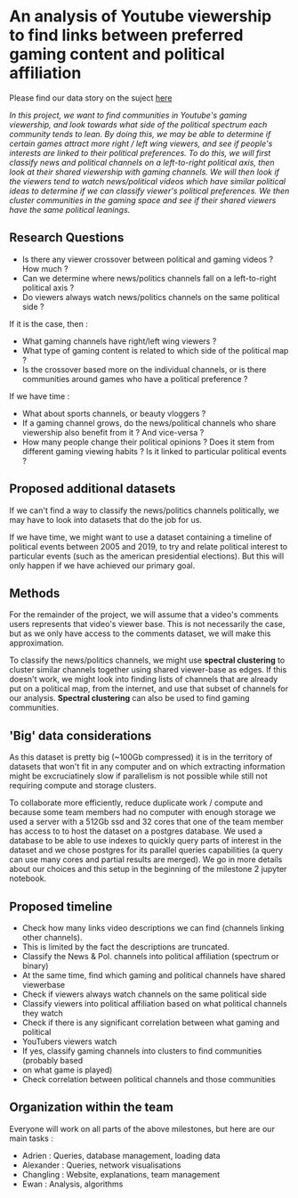 ﻿# An analysis of Youtube viewership to find links between preferred gaming content and political affiliation
 
Please find our data story on the suject [here](https://epfl-ada.github.io/ada-2022-project-abracadabra/)

*In this project, we want to find communities in Youtube's gaming viewership, and look
towards what side of the political spectrum each community tends to lean. By doing this,
we may be able to determine if certain games attract more right / left wing viewers, and 
see if people's interests are linked to their political preferences. To do this, we will
first classify news and political channels on a left-to-right political axis, then look 
at their shared viewership with gaming channels. We will then look if the viewers tend 
to watch news/political videos which have similar political ideas to determine if we can
classify viewer's political preferences. We then cluster communities in the gaming space
and see if their shared viewers have the same political leanings.*
 
 ## Research Questions
 - Is there any viewer crossover between political and gaming videos ? How much ?
 - Can we determine where news/politics channels fall on a left-to-right political axis ?
 - Do viewers always watch news/politics channels on the same political side ?
 
 If it is the case, then : 
 - What gaming channels have right/left wing viewers ?
 - What type of gaming content is related to which side of the political map ?
 - Is the crossover based more on the individual channels, or is there communities around 
games who have a political preference ?
 
 If we have time : 
 - What about sports channels, or beauty vloggers ?
 - If a gaming channel grows, do the news/political channels who share viewership also benefit
from it ? And vice-versa ?
 - How many people change their political opinions ? Does it stem from different gaming 
viewing habits ? Is it linked to particular political events ?
 
 ## Proposed additional datasets
 If we can't find a way to classify the news/politics channels politically, we may have
 to look into datasets that do the job for us.
 
 If we have time, we might want to use a dataset containing a timeline of political 
 events between 2005 and 2019, to try and relate political interest to particular 
 events (such as the american presidential elections). But this will only happen 
 if we have achieved our primary goal.
 
 ## Methods
For the remainder of the project, we will assume that a video's comments users 
represents that video's viewer base. This is not necessarily the case, but as we 
only have access to the comments dataset, we will make this approximation.

To classify the news/politics channels, we might use **spectral clustering** to 
cluster similar channels together using shared viewer-base as edges. If this doesn't 
work, we might look into finding lists of channels that are already put on a political
map, from the internet, and use that subset of channels for our analysis.
**Spectral clustering** can also be used to find gaming communities.

 ## 'Big' data considerations
As this dataset is pretty big (~100Gb compressed) it is in the territory of datasets that
won't fit in any computer and on which extracting information might be excruciatinely slow
if parallelism is not possible while still not requiring compute and storage clusters.

To collaborate more efficiently, reduce duplicate work / compute and because some team
members had no computer with enough storage we used a server with a 512Gb ssd and 32 cores
that one of the team member has access to to host the dataset on a postgres database. We
used a database to be able to use indexes to quickly query parts of interest in the dataset
and we chose postgres for its parallel queries capabilities (a query can use many cores and 
partial results are merged). We go in more details about our choices and this setup in
the beginning of the milestone 2 jupyter notebook.

 ## Proposed timeline
 - Check how many links video descriptions we can find (channels linking other channels).
 - This is limited by the fact the descriptions are truncated.
 - Classify the News & Pol. channels into political affiliation (spectrum or binary)
 - At the same time, find which gaming and political channels have shared viewerbase
 - Check if viewers always watch channels on the same political side
 - Classify viewers into political affiliation based on what political channels they watch
 - Check if there is any significant correlation between what gaming and political 
 - YouTubers viewers watch
 - If yes, classify gaming channels into clusters to find communities (probably based
 - on what game is played)
 - Check correlation between political channels and those communities
 
 ## Organization within the team
 Everyone will work on all parts of the above milestones, but here are our main tasks :
 - Adrien : Queries, database management, loading data
 - Alexander : Queries, network visualisations
 - Changling : Website, explanations, team management
 - Ewan : Analysis, algorithms